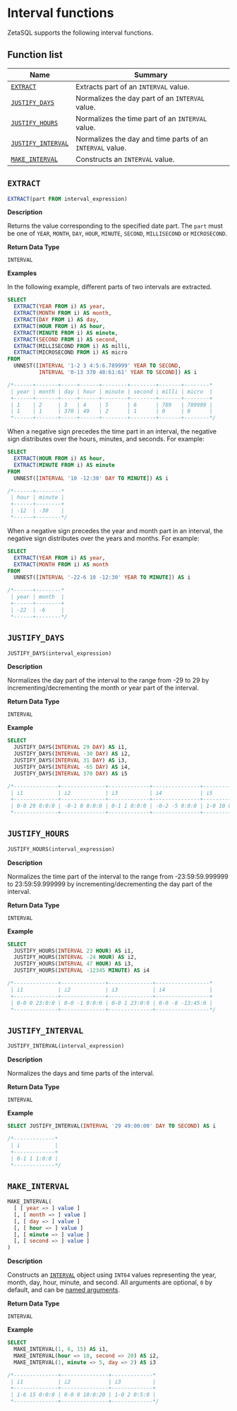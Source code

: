 

<!-- mdlint off(WHITESPACE_LINE_LENGTH) -->

# Interval functions

ZetaSQL supports the following interval functions.

## Function list

<table>
  <thead>
    <tr>
      <th>Name</th>
      <th>Summary</th>
    </tr>
  </thead>
  <tbody>

<tr>
  <td><a href="https://github.com/google/zetasql/blob/master/docs/interval_functions.md#extract"><code>EXTRACT</code></a>
</td>
  <td>
    Extracts part of an <code>INTERVAL</code> value.
  </td>
</tr>

<tr>
  <td><a href="https://github.com/google/zetasql/blob/master/docs/interval_functions.md#justify_days"><code>JUSTIFY_DAYS</code></a>
</td>
  <td>
    Normalizes the day part of an <code>INTERVAL</code> value.
  </td>
</tr>

<tr>
  <td><a href="https://github.com/google/zetasql/blob/master/docs/interval_functions.md#justify_hours"><code>JUSTIFY_HOURS</code></a>
</td>
  <td>
    Normalizes the time part of an <code>INTERVAL</code> value.
  </td>
</tr>

<tr>
  <td><a href="https://github.com/google/zetasql/blob/master/docs/interval_functions.md#justify_interval"><code>JUSTIFY_INTERVAL</code></a>
</td>
  <td>
    Normalizes the day and time parts of an <code>INTERVAL</code> value.
  </td>
</tr>

<tr>
  <td><a href="https://github.com/google/zetasql/blob/master/docs/interval_functions.md#make_interval"><code>MAKE_INTERVAL</code></a>
</td>
  <td>
    Constructs an <code>INTERVAL</code> value.
  </td>
</tr>

  </tbody>
</table>

## `EXTRACT`

```sql
EXTRACT(part FROM interval_expression)
```

**Description**

Returns the value corresponding to the specified date part. The `part` must be
one of `YEAR`, `MONTH`, `DAY`, `HOUR`, `MINUTE`, `SECOND`, `MILLISECOND` or
`MICROSECOND`.

**Return Data Type**

`INTERVAL`

**Examples**

In the following example, different parts of two intervals are extracted.

```sql
SELECT
  EXTRACT(YEAR FROM i) AS year,
  EXTRACT(MONTH FROM i) AS month,
  EXTRACT(DAY FROM i) AS day,
  EXTRACT(HOUR FROM i) AS hour,
  EXTRACT(MINUTE FROM i) AS minute,
  EXTRACT(SECOND FROM i) AS second,
  EXTRACT(MILLISECOND FROM i) AS milli,
  EXTRACT(MICROSECOND FROM i) AS micro
FROM
  UNNEST([INTERVAL '1-2 3 4:5:6.789999' YEAR TO SECOND,
          INTERVAL '0-13 370 48:61:61' YEAR TO SECOND]) AS i

/*------+-------+-----+------+--------+--------+-------+--------*
 | year | month | day | hour | minute | second | milli | micro  |
 +------+-------+-----+------+--------+--------+-------+--------+
 | 1    | 2     | 3   | 4    | 5      | 6      | 789   | 789999 |
 | 1    | 1     | 370 | 49   | 2      | 1      | 0     | 0      |
 *------+-------+-----+------+--------+--------+-------+--------*/
```

When a negative sign precedes the time part in an interval, the negative sign
distributes over the hours, minutes, and seconds. For example:

```sql
SELECT
  EXTRACT(HOUR FROM i) AS hour,
  EXTRACT(MINUTE FROM i) AS minute
FROM
  UNNEST([INTERVAL '10 -12:30' DAY TO MINUTE]) AS i

/*------+--------*
 | hour | minute |
 +------+--------+
 | -12  | -30    |
 *------+--------*/
```

When a negative sign precedes the year and month part in an interval, the
negative sign distributes over the years and months. For example:

```sql
SELECT
  EXTRACT(YEAR FROM i) AS year,
  EXTRACT(MONTH FROM i) AS month
FROM
  UNNEST([INTERVAL '-22-6 10 -12:30' YEAR TO MINUTE]) AS i

/*------+--------*
 | year | month  |
 +------+--------+
 | -22  | -6     |
 *------+--------*/
```

## `JUSTIFY_DAYS`

```sql
JUSTIFY_DAYS(interval_expression)
```

**Description**

Normalizes the day part of the interval to the range from -29 to 29 by
incrementing/decrementing the month or year part of the interval.

**Return Data Type**

`INTERVAL`

**Example**

```sql
SELECT
  JUSTIFY_DAYS(INTERVAL 29 DAY) AS i1,
  JUSTIFY_DAYS(INTERVAL -30 DAY) AS i2,
  JUSTIFY_DAYS(INTERVAL 31 DAY) AS i3,
  JUSTIFY_DAYS(INTERVAL -65 DAY) AS i4,
  JUSTIFY_DAYS(INTERVAL 370 DAY) AS i5

/*--------------+--------------+-------------+---------------+--------------*
 | i1           | i2           | i3          | i4            | i5           |
 +--------------+--------------+-------------+---------------+--------------+
 | 0-0 29 0:0:0 | -0-1 0 0:0:0 | 0-1 1 0:0:0 | -0-2 -5 0:0:0 | 1-0 10 0:0:0 |
 *--------------+--------------+-------------+---------------+--------------*/
```

## `JUSTIFY_HOURS`

```sql
JUSTIFY_HOURS(interval_expression)
```

**Description**

Normalizes the time part of the interval to the range from -23:59:59.999999 to
23:59:59.999999 by incrementing/decrementing the day part of the interval.

**Return Data Type**

`INTERVAL`

**Example**

```sql
SELECT
  JUSTIFY_HOURS(INTERVAL 23 HOUR) AS i1,
  JUSTIFY_HOURS(INTERVAL -24 HOUR) AS i2,
  JUSTIFY_HOURS(INTERVAL 47 HOUR) AS i3,
  JUSTIFY_HOURS(INTERVAL -12345 MINUTE) AS i4

/*--------------+--------------+--------------+-----------------*
 | i1           | i2           | i3           | i4              |
 +--------------+--------------+--------------+-----------------+
 | 0-0 0 23:0:0 | 0-0 -1 0:0:0 | 0-0 1 23:0:0 | 0-0 -8 -13:45:0 |
 *--------------+--------------+--------------+-----------------*/
```

## `JUSTIFY_INTERVAL`

```sql
JUSTIFY_INTERVAL(interval_expression)
```

**Description**

Normalizes the days and time parts of the interval.

**Return Data Type**

`INTERVAL`

**Example**

```sql
SELECT JUSTIFY_INTERVAL(INTERVAL '29 49:00:00' DAY TO SECOND) AS i

/*-------------*
 | i           |
 +-------------+
 | 0-1 1 1:0:0 |
 *-------------*/
```

## `MAKE_INTERVAL`

```sql
MAKE_INTERVAL(
  [ [ year => ] value ]
  [, [ month => ] value ]
  [, [ day => ] value ]
  [, [ hour => ] value ]
  [, [ minute => ] value ]
  [, [ second => ] value ]
)
```

**Description**

Constructs an [`INTERVAL`][interval-type] object using `INT64` values
representing the year, month, day, hour, minute, and second. All arguments are
optional, `0` by default, and can be [named arguments][named-arguments].

**Return Data Type**

`INTERVAL`

**Example**

```sql
SELECT
  MAKE_INTERVAL(1, 6, 15) AS i1,
  MAKE_INTERVAL(hour => 10, second => 20) AS i2,
  MAKE_INTERVAL(1, minute => 5, day => 2) AS i3

/*--------------+---------------+-------------*
 | i1           | i2            | i3          |
 +--------------+---------------+-------------+
 | 1-6 15 0:0:0 | 0-0 0 10:0:20 | 1-0 2 0:5:0 |
 *--------------+---------------+-------------*/
```

[interval-type]: https://github.com/google/zetasql/blob/master/docs/data-types.md#interval_type

[named-arguments]: https://github.com/google/zetasql/blob/master/docs/functions-reference.md#named_arguments

